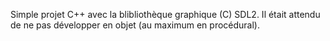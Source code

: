 Simple projet C++ avec la blibliothèque graphique (C) SDL2.
Il était attendu de ne pas développer en objet (au maximum en procédural).
